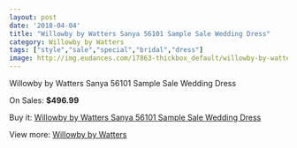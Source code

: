 ```yaml
---
layout: post
date: '2018-04-04'
title: "Willowby by Watters Sanya 56101 Sample Sale Wedding Dress"
category: Willowby by Watters
tags: ["style","sale","special","bridal","dress"]
image: http://img.eudances.com/17863-thickbox_default/willowby-by-watters-sanya-56101-sample-sale-wedding-dress.jpg
---
```

Willowby by Watters Sanya 56101 Sample Sale Wedding Dress

On Sales: **$496.99**
<a href="https://www.eudances.com/en/willowby-by-watters/5191-willowby-by-watters-sanya-56101-sample-sale-wedding-dress.html"><amp-img layout="responsive" width="600" height="600" src="//img.eudances.com/17863-thickbox_default/willowby-by-watters-sanya-56101-sample-sale-wedding-dress.jpg" alt="Willowby by Watters Sanya 56101 Sample Sale Wedding Dress 0" /></a>
<a href="https://www.eudances.com/en/willowby-by-watters/5191-willowby-by-watters-sanya-56101-sample-sale-wedding-dress.html"><amp-img layout="responsive" width="600" height="600" src="//img.eudances.com/17866-thickbox_default/willowby-by-watters-sanya-56101-sample-sale-wedding-dress.jpg" alt="Willowby by Watters Sanya 56101 Sample Sale Wedding Dress 1" /></a>
<a href="https://www.eudances.com/en/willowby-by-watters/5191-willowby-by-watters-sanya-56101-sample-sale-wedding-dress.html"><amp-img layout="responsive" width="600" height="600" src="//img.eudances.com/17865-thickbox_default/willowby-by-watters-sanya-56101-sample-sale-wedding-dress.jpg" alt="Willowby by Watters Sanya 56101 Sample Sale Wedding Dress 2" /></a>
<a href="https://www.eudances.com/en/willowby-by-watters/5191-willowby-by-watters-sanya-56101-sample-sale-wedding-dress.html"><amp-img layout="responsive" width="600" height="600" src="//img.eudances.com/17864-thickbox_default/willowby-by-watters-sanya-56101-sample-sale-wedding-dress.jpg" alt="Willowby by Watters Sanya 56101 Sample Sale Wedding Dress 3" /></a>

Buy it: [Willowby by Watters Sanya 56101 Sample Sale Wedding Dress](https://www.eudances.com/en/willowby-by-watters/5191-willowby-by-watters-sanya-56101-sample-sale-wedding-dress.html "Willowby by Watters Sanya 56101 Sample Sale Wedding Dress")

View more: [Willowby by Watters](https://www.eudances.com/en/48-willowby-by-watters "Willowby by Watters")